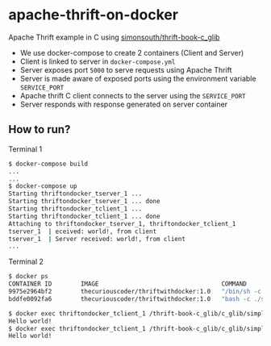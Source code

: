 # apache-thrift-on-docker

Apache Thrift example in C using [simonsouth/thrift-book-c_glib](https://github.com/simonsouth/thrift-book-c_glib)

* We use docker-compose to create 2 containers (Client and Server)
* Client is linked to server in `docker-compose.yml`
* Server exposes port `5000` to serve requests using Apache Thrift
* Server is made aware of exposed ports using the environment variable `SERVICE_PORT`
* Apache thrift C client connects to the server using the `SERVICE_PORT`
* Server responds with response generated on server container

## How to run?
Terminal 1
```sh
$ docker-compose build
...
...
$ docker-compose up
Starting thriftondocker_tserver_1 ...
Starting thriftondocker_tserver_1 ... done
Starting thriftondocker_tclient_1 ...
Starting thriftondocker_tclient_1 ... done
Attaching to thriftondocker_tserver_1, thriftondocker_tclient_1
tserver_1  | eceived: world!, from client
tserver_1  | Server received: world!, from client
...
```

Terminal 2
```sh
$ docker ps
CONTAINER ID        IMAGE                                  COMMAND                  CREATED             STATUS              PORTS                    NAMES
9975e2964bf2        thecuriouscoder/thriftwithdocker:1.0   "/bin/sh -c /bin/bash"   12 minutes ago      Up About a minute                            thriftondocker_tclient_1
bddfe0092fa6        thecuriouscoder/thriftwithdocker:1.0   "bash -c ./server"       12 minutes ago      Up About a minute   0.0.0.0:5000->5000/tcp   thriftondocker_tserver_1

$ docker exec thriftondocker_tclient_1 /thrift-book-c_glib/c_glib/simple/client
Hello world!
$ docker exec thriftondocker_tclient_1 /thrift-book-c_glib/c_glib/simple/client
Hello world!

```
